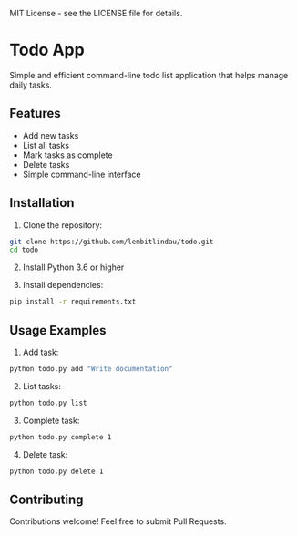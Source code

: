 MIT License - see the LICENSE file for details.

# Todo App

Simple and efficient command-line todo list application that helps manage daily tasks.

## Features

- Add new tasks
- List all tasks
- Mark tasks as complete
- Delete tasks
- Simple command-line interface

## Installation

1. Clone the repository:
```bash
git clone https://github.com/lembitlindau/todo.git
cd todo
```

2. Install Python 3.6 or higher

3. Install dependencies:
```bash
pip install -r requirements.txt
```

## Usage Examples

1. Add task:
```bash
python todo.py add "Write documentation"
```

2. List tasks:
```bash
python todo.py list
```

3. Complete task:
```bash
python todo.py complete 1
```

4. Delete task:
```bash
python todo.py delete 1
```

## Contributing

Contributions welcome! Feel free to submit Pull Requests.
